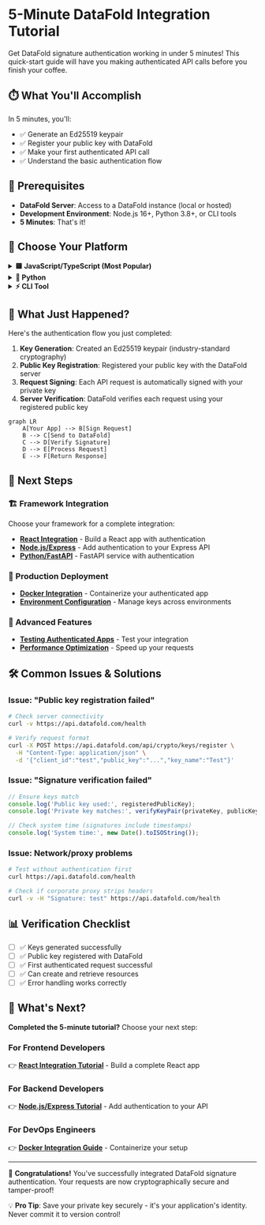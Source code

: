 # 5-Minute DataFold Integration Tutorial

Get DataFold signature authentication working in under 5 minutes! This quick-start guide will have you making authenticated API calls before you finish your coffee.

## ⏱️ What You'll Accomplish

In 5 minutes, you'll:
- ✅ Generate an Ed25519 keypair
- ✅ Register your public key with DataFold
- ✅ Make your first authenticated API call
- ✅ Understand the basic authentication flow

## 🎯 Prerequisites

- **DataFold Server**: Access to a DataFold instance (local or hosted)
- **Development Environment**: Node.js 16+, Python 3.8+, or CLI tools
- **5 Minutes**: That's it!

## 🚀 Choose Your Platform

<details>
<summary><strong>🟨 JavaScript/TypeScript (Most Popular)</strong></summary>

### Step 1: Install the SDK
```bash
npm install @datafold/sdk
# or
yarn add @datafold/sdk
```

### Step 2: Generate Keys and Setup
```javascript
import { generateKeyPair, DataFoldClient } from '@datafold/sdk';

// Generate keypair
const keyPair = await generateKeyPair();
console.log('🔑 Keys generated!');

// Register public key with server
const response = await fetch('https://api.datafold.com/api/crypto/keys/register', {
  method: 'POST',
  headers: { 'Content-Type': 'application/json' },
  body: JSON.stringify({
    client_id: 'quick-start-client',
    public_key: keyPair.publicKey,
    key_name: 'Quick Start Key'
  })
});

const registration = await response.json();
console.log('📝 Public key registered!');

// Create authenticated client
const client = new DataFoldClient({
  serverUrl: 'https://api.datafold.com',
  clientId: registration.data.client_id,
  privateKey: keyPair.privateKey
});

// Make authenticated request
const schemas = await client.get('/api/schemas');
console.log('🎉 Success! Retrieved schemas:', schemas.data);
```

### Step 3: Verify It Works
```javascript
// Test different endpoints
const status = await client.get('/api/system/status');
console.log('Server status:', status.data);

// Create a test schema
const newSchema = await client.post('/api/schemas', {
  name: 'test_events',
  fields: [
    { name: 'id', type: 'string', required: true },
    { name: 'timestamp', type: 'datetime', required: true }
  ]
});
console.log('✨ Schema created:', newSchema.data);
```

</details>

<details>
<summary><strong>🐍 Python</strong></summary>

### Step 1: Install the SDK
```bash
pip install datafold-sdk
```

### Step 2: Generate Keys and Setup
```python
from datafold_sdk import generate_key_pair, DataFoldClient
import requests

# Generate keypair
private_key, public_key = generate_key_pair()
print('🔑 Keys generated!')

# Register public key with server
response = requests.post('https://api.datafold.com/api/crypto/keys/register', 
  json={
    'client_id': 'quick-start-client',
    'public_key': public_key.hex(),
    'key_name': 'Quick Start Key'
  }
)

registration = response.json()
print('📝 Public key registered!')

# Create authenticated client
client = DataFoldClient(
  server_url='https://api.datafold.com',
  client_id=registration['data']['client_id'],
  private_key=private_key
)

# Make authenticated request
schemas = client.get('/api/schemas')
print('🎉 Success! Retrieved schemas:', schemas.json())
```

### Step 3: Verify It Works
```python
# Test different endpoints
status = client.get('/api/system/status')
print('Server status:', status.json())

# Create a test schema
new_schema = client.post('/api/schemas', json={
  'name': 'test_events',
  'fields': [
    {'name': 'id', 'type': 'string', 'required': True},
    {'name': 'timestamp', 'type': 'datetime', 'required': True}
  ]
})
print('✨ Schema created:', new_schema.json())
```

</details>

<details>
<summary><strong>⚡ CLI Tool</strong></summary>

### Step 1: Install the CLI
```bash
# Download and install
curl -sSL https://install.datafold.com | sh

# Or via cargo
cargo install datafold-cli
```

### Step 2: Setup Authentication
```bash
# Generate keys and register in one command
datafold auth setup \
  --server-url https://api.datafold.com \
  --client-id quick-start-client \
  --key-name "Quick Start Key"

echo "🔑 Keys generated and registered!"
```

### Step 3: Make Authenticated Requests
```bash
# List schemas
datafold schemas list
echo "🎉 Success! Retrieved schemas"

# Create a test schema
datafold schemas create \
  --name test_events \
  --field id:string:required \
  --field timestamp:datetime:required

echo "✨ Schema created!"

# Check status
datafold system status
```

</details>

## 🔧 What Just Happened?

Here's the authentication flow you just completed:

1. **Key Generation**: Created an Ed25519 keypair (industry-standard cryptography)
2. **Public Key Registration**: Registered your public key with the DataFold server
3. **Request Signing**: Each API request is automatically signed with your private key
4. **Server Verification**: DataFold verifies each request using your registered public key

```mermaid
graph LR
    A[Your App] --> B[Sign Request]
    B --> C[Send to DataFold]
    C --> D[Verify Signature]
    D --> E[Process Request]
    E --> F[Return Response]
```

## 🎯 Next Steps

### 🏗️ Framework Integration
Choose your framework for a complete integration:
- **[React Integration](../frameworks/frontend/react-integration-tutorial.md)** - Build a React app with authentication
- **[Node.js/Express](../frameworks/backend/nodejs-express-tutorial.md)** - Add authentication to your Express API
- **[Python/FastAPI](../frameworks/backend/python-fastapi-tutorial.md)** - FastAPI service with authentication

### 🚢 Production Deployment
- **[Docker Integration](../deployment/docker-integration-guide.md)** - Containerize your authenticated app
- **[Environment Configuration](../development/environment-configuration.md)** - Manage keys across environments

### 🔧 Advanced Features
- **[Testing Authenticated Apps](../development/testing-authenticated-apps.md)** - Test your integration
- **[Performance Optimization](../examples/integration-recipes/performance-optimization.md)** - Speed up your requests

## 🛠️ Common Issues & Solutions

### Issue: "Public key registration failed"
```bash
# Check server connectivity
curl -v https://api.datafold.com/health

# Verify request format
curl -X POST https://api.datafold.com/api/crypto/keys/register \
  -H "Content-Type: application/json" \
  -d '{"client_id":"test","public_key":"...","key_name":"Test"}'
```

### Issue: "Signature verification failed" 
```javascript
// Ensure keys match
console.log('Public key used:', registeredPublicKey);
console.log('Private key matches:', verifyKeyPair(privateKey, publicKey));

// Check system time (signatures include timestamps)
console.log('System time:', new Date().toISOString());
```

### Issue: Network/proxy problems
```bash
# Test without authentication first
curl https://api.datafold.com/health

# Check if corporate proxy strips headers
curl -v -H "Signature: test" https://api.datafold.com/health
```

## 📊 Verification Checklist

- [ ] ✅ Keys generated successfully
- [ ] ✅ Public key registered with DataFold
- [ ] ✅ First authenticated request successful
- [ ] ✅ Can create and retrieve resources
- [ ] ✅ Error handling works correctly

## 🔗 What's Next?

**Completed the 5-minute tutorial?** Choose your next step:

### For Frontend Developers
👉 **[React Integration Tutorial](../frameworks/frontend/react-integration-tutorial.md)** - Build a complete React app

### For Backend Developers  
👉 **[Node.js/Express Tutorial](../frameworks/backend/nodejs-express-tutorial.md)** - Add authentication to your API

### For DevOps Engineers
👉 **[Docker Integration Guide](../deployment/docker-integration-guide.md)** - Containerize your setup

---

🎉 **Congratulations!** You've successfully integrated DataFold signature authentication. Your requests are now cryptographically secure and tamper-proof!

💡 **Pro Tip**: Save your private key securely - it's your application's identity. Never commit it to version control!